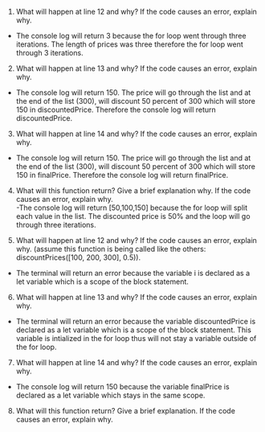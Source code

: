 1. What will happen at line 12 and why? If the code causes an error, explain why. 
- The console log will return 3 because the for loop went through three iterations. The length of prices was three therefore the for loop went through 3 iterations. 

2. What will happen at line 13 and why? If the code causes an error, explain why. 
- The console log will return 150. The price will go through the list and at the end of the list (300), will discount 50 percent of 300 which will store 150 in discountedPrice. Therefore the console log will return discountedPrice.  

3. What will happen at line 14 and why? If the code causes an error, explain why. 
- The console log will return 150. The price will go through the list and at the end of the list (300), will discount 50 percent of 300 which will store 150 in finalPrice. Therefore the console log will return finalPrice.  

4. What will this function return? Give a brief explanation why. If the code causes an error, explain why.  
-The console log will return [50,100,150] because the for loop will split each value in the list. The discounted price is 50% and the loop will go through three iterations. 

5. What will happen at line 12 and why? If the code causes an error, explain why. (assume this function is being called like the others: discountPrices([100, 200, 300], 0.5)). 
- The terminal will return an error because the variable i is declared as a let variable which is a scope of the block statement. 

6. What will happen at line 13 and why? If the code causes an error, explain why. 
- The terminal will return an error because the variable discountedPrice is declared as a let variable which is a scope of the block statement. This variable is intialized in the for loop thus will not stay a variable outside of the for loop. 

7. What will happen at line 14 and why? If the code causes an error, explain why. 
- The console log will return 150 because the variable finalPrice is declared as a let variable which stays in the same scope. 

8. What will this function return? Give a brief explanation. If the code causes an error, explain why. 
